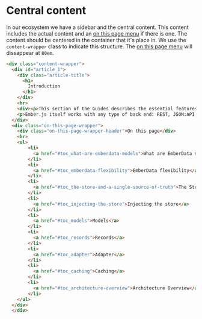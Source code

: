 # Central content

In our ecosystem we have a sidebar and the central content. This content includes the actual content and an [on this page menu](on-this-page) if there is one. The content should be centered in the container that it's place in. We use the `content-wrapper` class to indicate this structure. The [on this page menu](on-this-page) will dissappear at `80em`.

```html
<div class="content-wrapper">
  <div id="article_1">
    <div class="article-title">
      <h1>
        Introduction
      </h1>
    </div>
    <hr>
    <div><p>This section of the Guides describes the essential features of EmberData, a powerful set of tools for formatting requests, normalizing responses, and efficiently managing a local cache of data.</p>
    <p>Ember.js itself works with any type of back end: REST, JSON:API, GraphQL, or anything else.</p></div>
  </div>
  <div class="on-this-page-wrapper">
    <div class="on-this-page-wrapper-header">On this page</div>
    <hr>
    <ul>
        <li>
          <a href="#toc_what-are-emberdata-models">What are EmberData models?</a>
        </li>
        <li>
          <a href="#toc_emberdata-flexibility">EmberData flexibility</a>
        </li>
        <li>
          <a href="#toc_the-store-and-a-single-source-of-truth">The Store and a Single Source of Truth</a>
        </li>
        <li>
          <a href="#toc_injecting-the-store">Injecting the store</a>
        </li>
        <li>
          <a href="#toc_models">Models</a>
        </li>
        <li>
          <a href="#toc_records">Records</a>
        </li>
        <li>
          <a href="#toc_adapter">Adapter</a>
        </li>
        <li>
          <a href="#toc_caching">Caching</a>
        </li>
        <li>
          <a href="#toc_architecture-overview">Architecture Overview</a>
        </li>
    </ul>
  </div>
  </div>
  ```

  

